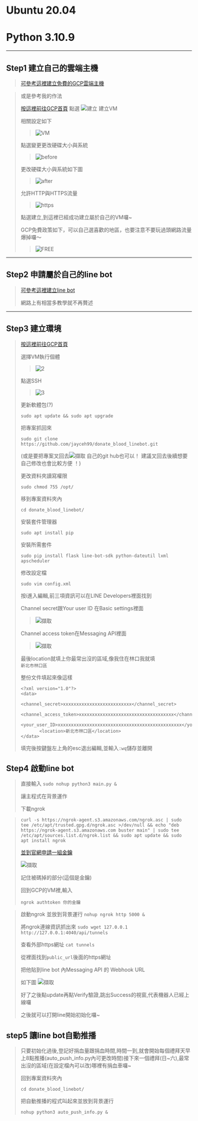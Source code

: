 # Ubuntu 20.04
# Python 3.10.9
*****
## Step1 建立自己的雲端主機
>[可參考這裡建立免費的GCP雲端主機](https://ithelp.ithome.com.tw/articles/10276289?sc=iThomeR "Title") 

>或是參考我的作法
>
>[按這裡前往GCP首頁](https://console.cloud.google.com/ "Title") 
>點選
![建立](https://user-images.githubusercontent.com/104083191/224921561-d305e544-8e8a-4ee9-a51f-96186119dea2.PNG)
>建立VM
>
>
>相關設定如下
>
>
>>![VM](https://user-images.githubusercontent.com/104083191/224922827-7d48441e-bbd3-4132-a453-9f8356ebdff4.PNG)
>
>
>點選變更更改硬碟大小與系統
>
>>![before](https://user-images.githubusercontent.com/104083191/224927851-92f7bd37-1911-49ce-9f56-f3c16f9f8acf.PNG)
>
>
>更改硬碟大小與系統如下圖
>
>
>>![after](https://user-images.githubusercontent.com/104083191/224925120-32d91f02-f4d4-4d28-ae19-33e10d78e072.PNG)
>
>
>允許HTTP與HTTPS流量
>
>>![https](https://user-images.githubusercontent.com/104083191/224925334-d3d27bb7-176d-4161-89f3-2e22b360d009.PNG)
>
>
>點選建立,到這裡已經成功建立屬於自己的VM囉~
>
>
>GCP免費政策如下，可以自己選喜歡的地區，也要注意不要玩過頭網路流量爆掉囉～
>>![FREE](https://user-images.githubusercontent.com/104083191/224926236-c4dbecc6-c219-486d-b68e-09707f427128.PNG)
>
>
*****
## Step2 申請屬於自己的line bot 
>[可參考這裡建立line bot](https://ithelp.ithome.com.tw/articles/10215268 "title")
>
>網路上有相當多教學就不再贅述
>
*****
## Step3 建立環境
>[按這裡前往GCP首頁](https://console.cloud.google.com/ "Title") 
>
>選擇VM執行個體
>
>>![2](https://user-images.githubusercontent.com/104083191/225214892-2e97bd37-dceb-48a7-8c1a-21146ea73574.PNG)
>
>點選SSH
>
>>![3](https://user-images.githubusercontent.com/104083191/225215179-83ed0a55-dc66-4b8a-97f6-00e3419580c4.PNG)
>>
>更新軟體包(?)
>  
>```sudo apt update && sudo apt upgrade```
>
>把專案抓回來
>
>```sudo git clone https://github.com/jayceh99/donate_blood_linebot.git```
>
>(或是要把專案叉回去![擷取](https://user-images.githubusercontent.com/104083191/225216495-589561e5-4113-477e-8016-079df7ee23df.PNG)
自己的git hub也可以！ 建議叉回去後續想要自己修改也會比較方便 ！)
>
>更改資料夾讀寫權限
>
>```sudo chmod 755 /opt/ ```
>
>移到專案資料夾內
>
>```cd donate_blood_linebot/```
>
>安裝套件管理器
>
>```sudo apt install pip```
>
>安裝所需套件
>
>```sudo pip install flask line-bot-sdk python-dateutil lxml apscheduler```
>
>修改設定檔
>
>```sudo vim config.xml```
>
>按i進入編輯,前三項資訊可以在LINE Developers裡面找到
>
>Channel secret跟Your user ID 在Basic settings裡面
>
>>![擷取](https://user-images.githubusercontent.com/104083191/225235275-e0bcda2c-8f97-4725-9e63-7413b8fefece.PNG)
>
>Channel access token在Messaging API裡面
>
>>![擷取](https://user-images.githubusercontent.com/104083191/225235795-bab81cd7-8ae0-4d13-b349-db8301f4ac9a.PNG)
>
>最後location就填上你最常出沒的區域,像我住在林口我就填    
>```新北市林口區```
>
>整份文件填起來像這樣
>```
> <?xml version="1.0"?>
> <data>
>        <channel_secret>xxxxxxxxxxxxxxxxxxxxxxxxxx</channel_secret>
>        <channel_access_token>xxxxxxxxxxxxxxxxxxxxxxxxxxxxxxxxxxxx</channel_access_token>
>        <your_user_ID>xxxxxxxxxxxxxxxxxxxxxxxxxxxxxxxxxxxxxxxxxxxxxxx</your_user_ID>
>        <location>新北市林口區</location>
> </data>
>```
>
>填完後按鍵盤左上角的esc退出編輯,並輸入```:wq```儲存並離開
## Step4 啟動line bot
>直接輸入
>```sudo nohup python3 main.py & ```
>
>讓主程式在背景運作
>
>下載ngrok

>``` curl -s https://ngrok-agent.s3.amazonaws.com/ngrok.asc | sudo tee /etc/apt/trusted.gpg.d/ngrok.asc >/dev/null && echo "deb https://ngrok-agent.s3.amazonaws.com buster main" | sudo tee /etc/apt/sources.list.d/ngrok.list && sudo apt update && sudo apt install ngrok ```
>
>[並到官網申請一組金鑰](https://ngrok.com/ "Title") 
>
>![擷取](https://user-images.githubusercontent.com/104083191/225240083-d518d5d2-40d5-42f3-9aa1-17ac0a868c6b.PNG)
>
>記住被碼掉的部分(這個是金鑰)
>
>回到GCP的VM裡,輸入
>
>```ngrok authtoken 你的金鑰 ```

>啟動ngrok 並放到背景運行
>```nohup ngrok http 5000 &```
>
>將ngrok連線資訊抓出來
>```sudo wget 127.0.0.1 http://127.0.0.1:4040/api/tunnels```
>
>查看外部https網址
>```cat tunnels```
>
>從裡面找到```public_url```後面的https網址
>
>把他貼到line bot 內Messaging API 的 Webhook URL
>
>如下圖
>![擷取](https://user-images.githubusercontent.com/104083191/225245052-13941756-b4ff-4092-b0f4-74ccae9bdb25.PNG)
>
>好了之後點update再點Verify驗證,跳出Success的視窗,代表機器人已經上線囉
>
>之後就可以打開line開始初始化囉~

## step5 讓line bot自動推播
>只要初始化過後,登記好捐血量跟捐血時間,時間一到,就會開始每個禮拜天早上8點推播(auto_push_info.py內可更改時間)接下來一個禮拜(日~六),最常出沒的區域(在設定檔內可以改)哪裡有捐血車囉~
>
>回到專案資料夾內
>
>``` cd donate_blood_linebot/ ```
>
>把自動推播的程式叫起來並放到背景運行
>
>```nohup python3 auto_push_info.py & ```



